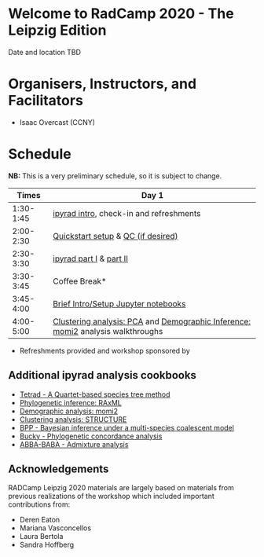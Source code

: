 # Welcome to RadCamp 2020 - The Leipzig Edition

Date and location TBD

# Organisers, Instructors, and Facilitators

  - Isaac Overcast (CCNY)

# Schedule

__NB:__ This is a very preliminary schedule, so it is subject to change.

Times           | Day 1 |
-----           | ------ |
1:30-1:45       | [ipyrad intro](00_Intro_RAD.md), check-in and refreshments |
2:00-2:30      | [Quickstart setup](ipyrad_Install_Quickstart.md) & [QC (if desired)](01_setup_qc.md) |
2:30-3:30     | [ipyrad part I](02_ipyrad_partI_CLI.md) & [part II](03_ipyrad_partII_CLI.md)|
3:30-3:45     | Coffee Break\* |
3:45-4:00     | [Brief Intro/Setup Jupyter notebooks](Jupyter_Notebook_Setup.md) |
4:00-5:00     | [Clustering analysis: PCA](04_PCA_API.md) and [Demographic Inference: momi2](07_momi2_API.md) analysis walkthroughs |

* Refreshments provided and workshop sponsored by 

## Additional ipyrad analysis cookbooks
* [Tetrad - A Quartet-based species tree method](https://nbviewer.jupyter.org/github/dereneaton/ipyrad/blob/master/tests/cookbook-tetrad.ipynb)
* [Phylogenetic inference: RAxML](06_RAxML_API.md)
* [Demographic analysis: momi2](07_momi2_API.md)
* [Clustering analysis: STRUCTURE](05_STRUCTURE_API.md)
* [BPP - Bayesian inference under a multi-species coalescent model](https://nbviewer.jupyter.org/github/dereneaton/ipyrad/blob/master/tests/cookbook-bpp-species-delimitation.ipynb)
* [Bucky - Phylogenetic concordance analysis](https://nbviewer.jupyter.org/github/dereneaton/ipyrad/blob/master/tests/cookbook-bucky.ipynb)
* [ABBA-BABA - Admixture analysis](https://nbviewer.jupyter.org/github/dereneaton/ipyrad/blob/master/tests/cookbook-abba-baba.ipynb)

## Acknowledgements
RADCamp Leipzig 2020 materials are largely based on materials from previous
realizations of the workshop which included important contributions from:
* Deren Eaton
* Mariana Vasconcellos
* Laura Bertola
* Sandra Hoffberg
